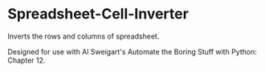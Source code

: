 # Spreadsheet-Cell-Inverter

Inverts the rows and columns of spreadsheet.

Designed for use with Al Sweigart's Automate the Boring Stuff with Python: Chapter 12.
